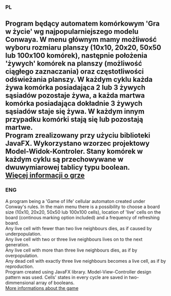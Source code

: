 ### PL <br/> 
Program będący automatem komórkowym 'Gra w życie' wg najpopularniejszego modelu Conwaya. W menu głównym mamy możliwość wyboru rozmiaru planszy (10x10, 20x20, 50x50 lub 100x100 komórek), następnie położenia 'żywych' komórek na planszy (możliwość ciągłego zaznaczania) oraz częstotliwości odświeżania planszy. W każdym cyklu każda żywa komórka posiadająca 2 lub 3 żywych sąsiadów pozostaje żywa, a każda martwa komórka posiadająca dokładnie 3 żywych sąsiadów staje się żywa. W każdym innym przypadku komórki stają się lub pozostają martwe. <br/>
Program zrealizowany przy użyciu biblioteki JavaFX. Wykorzystano wzorzec projektowy Model-Widok-Kontroler. Stany komórek w każdym cyklu są przechowywane w dwuwymiarowej tablicy typu boolean. <br/>
[Więcej informacji o grze](https://pl.wikipedia.org/wiki/Gra_w_%C5%BCycie) <br/>
---
### ENG <br/> 
A program being a 'Game of life' cellular automaton created under Conway's rules. In the main menu there is a possibility to choose a board size (10x10, 20x20, 50x50 lub 100x100 cells), location of 'live' cells on the board (continous marking option included) and a frequency of refreshing board. <br/>
Any live cell with fewer than two live neighbours dies, as if caused by underpopulation. <br/>
Any live cell with two or three live neighbours lives on to the next generation. <br/>
Any live cell with more than three live neighbours dies, as if by overpopulation. <br/>
Any dead cell with exactly three live neighbours becomes a live cell, as if by reproduction. <br/>
Program created using JavaFX library. Model-View-Controller design pattern was used. Cells' states in every cycle are saved in two-dimmensional array of booleans. <br/> 
[More informations about the game](https://en.wikipedia.org/wiki/Conway%27s_Game_of_Life) <br/>
